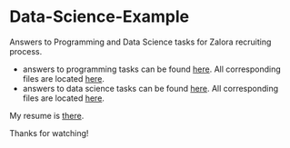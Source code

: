# Data-Science-Example

Answers to Programming and Data Science tasks for Zalora recruiting process.

- answers to programming tasks can be found [here](https://github.com/RomainSa/Data-Science-Example/blob/master/Programming_Tasks_answers.md).
All corresponding files are located [here](https://github.com/RomainSa/Data-Science-Example/tree/master/Programming_Tasks_files).
- answers to data science tasks can be found [here](https://github.com/RomainSa/Data-Science-Example/blob/master/Data_Science_answers.md).
All corresponding files are located [here](https://github.com/RomainSa/Data-Science-Example/tree/master/Data_Science_files).

My resume is [there](https://github.com/RomainSa/Data-Science-Example/blob/master/Resume_Romain_SAVIDAN.pdf?raw=true).

Thanks for watching!
